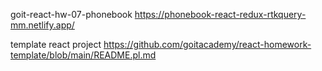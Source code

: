 goit-react-hw-07-phonebook   https://phonebook-react-redux-rtkquery-mm.netlify.app/


template react project https://github.com/goitacademy/react-homework-template/blob/main/README.pl.md

